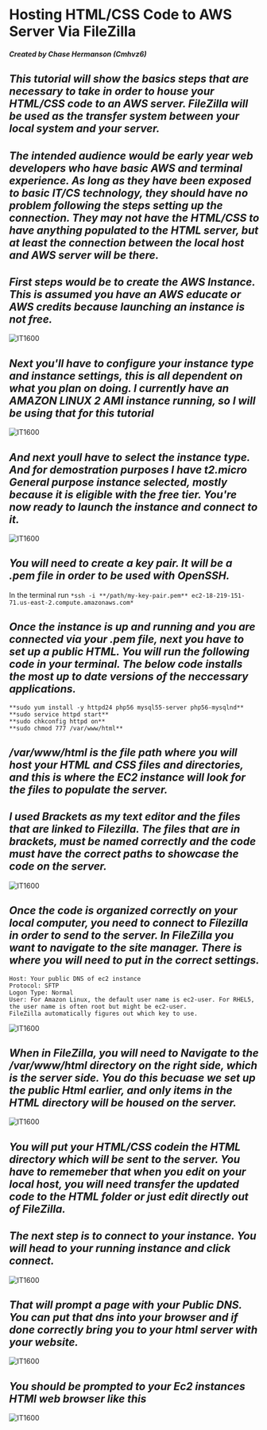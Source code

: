 # Hosting HTML/CSS Code to AWS Server Via FileZilla
   ##### Created by Chase Hermanson (Cmhvz6)

##  *This tutorial will show the basics steps that are necessary to take in order to house your HTML/CSS code to an AWS server. FileZilla will be used as the transfer system between your local system and your server.*  

##  *The intended audience would be early year web developers who have basic AWS and terminal experience. As long as they have been exposed to basic IT/CS technology, they should have no problem following the steps setting up the connection. They may not have the HTML/CSS to have anything populated to the HTML server, but at least the connection between the local host and AWS server will be there.* 

##  *First steps would be to create the AWS Instance. This is assumed you have an AWS educate or AWS credits because launching an instance is not free.*
![IT1600](LaunchInstance.jpg)

## *Next you'll have to configure your instance type and instance settings, this is all dependent on what you plan on doing. I currently have an AMAZON LINUX 2 AMI instance running, so I will be using that for this tutorial* 

![IT1600](SelectType.jpg)

## *And next youll have to select the instance type. And for demostration purposes I have t2.micro General purpose instance selected, mostly because it is eligible with the free tier. You're now ready to launch the instance and connect to it.* 

![IT1600](Settings.jpg)

## *You will need to create a key pair. It will be a .pem file in order to be used with OpenSSH.* 

In the terminal run ``` *ssh -i **/path/my-key-pair.pem** ec2-18-219-151-71.us-east-2.compute.amazonaws.com* ```

##  *Once the instance is up and running and you are connected via your .pem file, next you have to set up a public HTML. You will run the following code in your terminal. The below code installs the most up to date versions of the neccessary applications.* 

```
**sudo yum install -y httpd24 php56 mysql55-server php56-mysqlnd**
**sudo service httpd start**
**sudo chkconfig httpd on**
**sudo chmod 777 /var/www/html**
```

## */var/www/html is the file path where you will host your HTML and CSS files and directories, and this is where the EC2 instance will look for the files to populate the server.* 

##  *I used Brackets as my text editor and the files that are linked to Filezilla. The files that are in brackets, must be named correctly and the code must have the correct paths to showcase the code on the server.* 
![IT1600](Brackets.jpg)

##  *Once the code is organized correctly on your local computer, you need to connect to Filezilla in order to send to the server. In FileZilla you want to navigate to the site manager. There is where you will need to put in the correct settings.* 

```
Host: Your public DNS of ec2 instance
Protocol: SFTP
Logon Type: Normal
User: For Amazon Linux, the default user name is ec2-user. For RHEL5, the user name is often root but might be ec2-user.
FileZilla automatically figures out which key to use.
```
![IT1600](FileZillaSetUP.jpg)

##  *When in FileZilla, you will need to Navigate to the /var/www/html directory on the right side, which is the server side. You do this becuase we set up the public Html earlier, and only items in the HTML directory will be housed on the server.* 
![IT1600](Var.jpg)

##  *You will put your HTML/CSS codein the HTML directory which will be sent to the server. You have to rememeber that when you edit on your local host, you will need transfer the updated code to the HTML folder or just edit directly out of FileZilla.* 

##  *The next step is to connect to your instance. You will head to your running instance and click connect.*  
![IT1600](Connect.jpg)

##  *That will prompt a page with your Public DNS. You can put that dns into your browser and if done correctly bring you to your html server with your website.* 
![IT1600](DNS.jpg)

##  *You should be prompted to your Ec2 instances HTMl web browser like this* 
![IT1600](Index.jpg)
